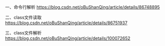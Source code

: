 一、命令行解析 https://blog.csdn.net/oBuShanQing/article/details/86748895

二、class文件读取 https://blog.csdn.net/oBuShanQing/article/details/86751937

三、class文件解析 https://blog.csdn.net/oBuShanQing/article/details/100072652
